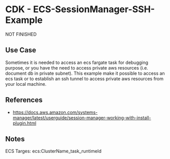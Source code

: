 # CDK - ECS-SessionManager-SSH-Example

NOT FINISHED

## Use Case

Sometimes it is needed to access an ecs fargate task for debugging purpose, or you have the need to access private aws resources (i.e. document db in private subnet). This example make it possible to access an ecs task or to establish an ssh tunnel to access private aws resources from your local machine.

## References

- https://docs.aws.amazon.com/systems-manager/latest/userguide/session-manager-working-with-install-plugin.html

## Notes

ECS Targes: ecs:ClusterName_task_runtimeId
